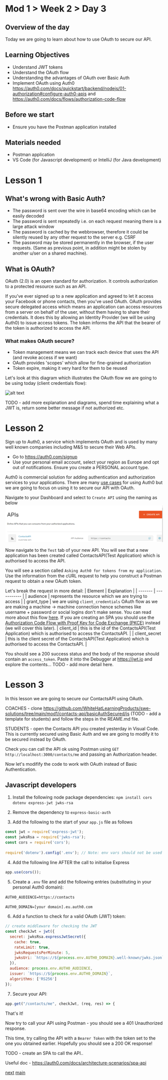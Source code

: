 # Mod 1 > Week 2 > Day 3

## Overview of the day
Today we are going to learn about how to use OAuth to secure our API. 

## Learning Objectives
* Understand JWT tokens
* Understand the OAuth flow
* Understanding the advantages of OAuth over Basic Auth
* Implement OAuth using Auth0 https://auth0.com/docs/quickstart/backend/nodejs/01-authorization#configure-auth0-apis and https://auth0.com/docs/flows/authorization-code-flow

## Before we start
  * Ensure you have the Postman application installed

## Materials needed
  * Postman application 
  * VS Code (for Javascript development) or IntelliJ (for Java development)

# Lesson 1
## What's wrong with Basic Auth?
  * The password is sent over the wire in base64 encoding which can be easily decoded
  * The password is sent repeatedly i.e. on each request meaning there is a large attack window
  * The password is cached by the webbrowser, therefore it could be silently reused by any other request to the server e.g. CSRF
  * The password may be stored permanently in the browser, if the user requests. (Same as previous point, in addition might be stolen by another u/ser on a shared machine).

## What is OAuth?
OAuth (2.0) is an open standard for authorization. It controls authorization to a protected resource such as an API.

If you’ve ever signed up to a new application and agreed to let it access your Facebook or phone contacts, then you’ve used OAuth. OAuth provides secure delegated access which means an application can access resources from a server on behalf of the user, without them having to share their credentials. It does this by allowing an Identity Provider (we will be using Auth0) to issue access tokens. The token informs the API that the bearer of the token is authorized to access the API.

### What makes OAuth secure?
  * Token management means we can track each device that uses the API (and revoke access if we want)
  * OAuth provides 'scopes' which allow for fine-grained authorization 
  * Token expire, making it very hard for them to be reused

Let's look at this diagram which illustrates the OAuth flow we are going to be using today (client credentials flow):

![alt text](https://images.ctfassets.net/cdy7uua7fh8z/2waLvaQdM5Fl5ZN5xUrF2F/8c5ddae68ac8dd438cdeb91fe1010fd1/auth-sequence-client-credentials.png "OAuth Client Credentials Flow")


TODO - add more explanation and diagrams, spend time explaining what a JWT is, return some better message if not authorized etc.

# Lesson 2
Sign up to Auth0, a service which implements OAuth and is used by many well known companies including M&S to secure their Web APIs.
  * Go to https://auth0.com/signup 
  * Use your personal email account, select your region as Europe and opt out of notifications. Ensure you create a PERSONAL account type.

Auth0 is commercial solution for adding authentication and authorization services to your applications. There are many [use cases](https://auth0.com/docs/get-started#use-cases-for-auth0) for using Auth0 but we are going to focus on using it to secure our API with OAuth.

Navigate to your Dashboard and select to `Create API` using the naming as below ![Auth0 Create API](images/createAPI.png "Create API")

Now navigate to the `Test` tab of your new API. You will see that a new application has been created called ContactsAPI(Test Application) which is authorised to access the API.

You will see a section called `Asking Auth0 for tokens from my application`. Use the information from the cURL request to help you construct a Postman request to obtain a new OAuth token.

Let's break the request in more detail:
| Element | Explanation |
| ------- | ----------- |
| audience | represents the resource which we are trying to access |
| grant_type | we are using `client_credentials` OAuth flow as we are making a machine -> machine connection hence schemes like username + password or social logins don't make sense. You can read more about this flow [here](https://auth0.com/docs/flows/client-credentials-flow). If you are creating an SPA you should use the [Authorization Code Flow with Proof Key for Code Exchange (PKCE)](https://auth0.com/docs/flows/authorization-code-flow-with-proof-key-for-code-exchange-pkce) instead (we will cover this later).
| client_id | this is the id of the ContactsAPI(Test Application) which is authorised to access the ContactsAPI. |
| client_secret | this is the client secret of the ContactsAPI(Test Application) which is authorised to access the ContactsAPI. |

You should see a 200 success status and the body of the response should contain an `access_token`. Paste it into the Debugger at https://jwt.io and explore the contents... TODO - add more detail here.

# Lesson 3
In this lesson we are going to secure our ContactsAPI using OAuth.

COACHES - clone https://github.com/WhiteHatLearningProducts/swe-solutions/tree/main/mod1/contacts-api/basicAuthSecured/js (TODO - add a template for students) and follow the steps in the REAME.md file.

STUDENTS - open the Contacts API you created yesterday in Visual Code.  This is currently secured using Basic Auth and we are going to modify it to be secured instead by OAuth.

Check you can call the API ok using Postman using `GET http://localhost:3000/contacts/me` and passing an Authorization header. 

Now let's modifify the code to work with OAuth instead of Basic Authentication.

## Javascript developers
1. Install the following node package dependencies:
`npm install cors dotenv express-jwt jwks-rsa`

2. Remove the dependency to `express-basic-auth` 

3. Add the following to the start of your `app.js` file as follows
```javascript
const jwt = require('express-jwt');
const jwksRsa = require('jwks-rsa');
const cors = require('cors'); 

require('dotenv').config('.env'); // Note: env vars should not be used in production
```

4. Add the following line AFTER the call to initialise Express
```javascript
app.use(cors());
```
5. Create a `.env` file and add the following entries (substituting in your personal Auth0 domain):

`AUTH0_AUDIENCE=https://contacts`

`AUTH0_DOMAIN=[your domain].eu.auth0.com`

6. Add a function to check for a valid OAuth (JWT) token:
```javascript
// create middleware for checking the JWT
const checkJwt = jwt({
  secret: jwksRsa.expressJwtSecret({
    cache: true,
    rateLimit: true,
    jwksRequestsPerMinute: 5,
    jwksUri: `https://${process.env.AUTH0_DOMAIN}.well-known/jwks.json`
  }),
  audience: process.env.AUTH0_AUDIENCE,
  issuer: `https://${process.env.AUTH0_DOMAIN}`,
  algorithms: ['RS256']
});

```
7. Secure your API:
```javascript
app.get("/contacts/me", checkJwt, (req, res) => {
```

That's it!

Now try to call your API using Postman - you should see a 401 Unauthorized response.

This time, try calling the API with a `Bearer Token` with the token set to the one you obtained earlier. Hopefully you should see a 200 OK response!


TODO - create an SPA to call the API..

Useful doc - https://auth0.com/docs/architecture-scenarios/spa-api

[next](/swe/mod1/wk2/day4.html)
[main](/swe)